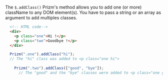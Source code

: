 The `$.addClass()` Prizm's method allows you to add one (or more) className to any DOM element(s). You have to pass a string or an array as argument to add multiples classes.

``` html
  <!-- HTML code-->
  <div>
    <p class="one">Hi !</p>
    <p class="two">Goodbye !</p>
  </div>
```

``` js
  Prizm(".one").addClass("hi");
  // The "hi" class was added to <p class="one hi">
  
    Prizm(".two").addClass(["good", "bye"]);
      // The "good" and the "bye" classes were added to <p class="one good bye">
```
